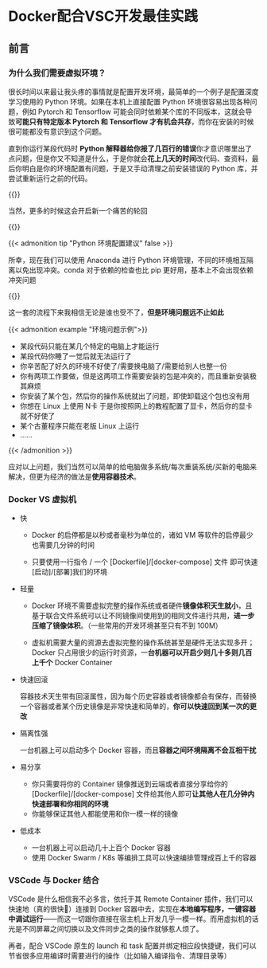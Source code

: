 # Docker配合VSC开发最佳实践



## 前言

### 为什么我们需要虚拟环境？

很长时间以来最让我头疼的事情就是配置开发环境，最简单的一个例子是配置深度学习使用的 Python 环境。如果在本机上直接配置 Python 环境很容易出现各种问题，例如 Pytorch 和 Tensorflow 可能会同时依赖某个库的不同版本，这就会导致**可能只有特定版本 Pytorch 和 Tensorflow 才有机会共存**，而你在安装的时候很可能都没有意识到这个问题。

直到你运行某段代码时 **Python 解释器给你报了几百行的错误**你才意识哪里出了点问题，但是你又不知道是什么，于是你就会**花上几天的时间**改代码、查资料，最后你明白是你的环境配置有问题，于是又手动清理之前安装错误的 Python 库，并尝试重新运行之前的代码。

{{<admonition warning>}}

当然，更多的时候这会开启新一个痛苦的轮回

{{</admonition>}}

{{< admonition tip "Python 环境配置建议" false >}}

所幸，现在我们可以使用 Anaconda 进行 Python 环境管理，不同的环境相互隔离以免出现冲突。conda 对于依赖的检查也比 pip 更好用，基本上不会出现依赖冲突问题

{{</admonition>}}

这一套的流程下来我相信无论是谁也受不了，**但是环境问题远不止如此**

{{< admonition example "环境问题示例">}}

- 某段代码只能在某几个特定的电脑上才能运行
- 某段代码你睡了一觉后就无法运行了
- 你辛苦配了好久的环境不好使了/需要换电脑了/需要给别人也整一份
- 你有两项工作要做，但是这两项工作需要安装的包是冲突的，而且重新安装极其麻烦
- 你安装了某个包，然后你的操作系统就出了问题，即使卸载这个包也没有用
- 你想在 Linux 上使用 N卡 于是你按照网上的教程配置了显卡，然后你的显卡就不好使了
- 某个古董程序只能在老版 Linux 上运行
- ……

{{< /admonition >}}

应对以上问题，我们当然可以简单的给电脑做多系统/每次重装系统/买新的电脑来解决，但更为经济的做法是**使用容器技术**。

### Docker VS 虚拟机

- 快 

  - Docker 的启停都是以秒或者毫秒为单位的，诸如 VM 等软件的启停最少也需要几分钟的时间

  - 只要使用一行指令 / 一个 [Dockerfile]/[docker-compose] 文件 即可快速[启动]/[部署]我们的环境

- 轻量

  - Docker 环境不需要虚拟完整的操作系统或者硬件**镜像体积天生就小**，且基于联合文件系统可以让不同镜像间使用到的相同文件进行共用，**进一步压缩了镜像体积**。（一些常用的开发环境甚至只有不到 100M）

  - 虚拟机需要大量的资源去虚拟完整的操作系统甚至是硬件无法实现多开；Docker 只占用很少的运行时资源，一**台机器可以开启少则几十多则几百上千个** Docker Container

- 快速回滚

  容器技术天生带有回滚属性，因为每个历史容器或者镜像都会有保存，而替换一个容器或者某个历史镜像是非常快速和简单的，**你可以快速回到某一次的更改**

- 隔离性强

  一台机器上可以启动多个 Docker 容器，而且**容器之间环境隔离不会互相干扰**

- 易分享

  - 你只需要将你的 Container 镜像推送到云端或者直接分享给你的 [Dockerfile]/[docker-compose] 文件给其他人即可**让其他人在几分钟内快速部署和你相同的环境**
  - 你能够保证其他人都能使用和你一模一样的镜像

- 低成本

  - 一台机器上可以启动几十上百个 Docker 容器
  - 使用 Docker Swarm / K8s 等编排工具可以快速编排管理成百上千的容器

### VSCode 与 Docker 结合

VSCode 是什么相信我不必多言，依托于其 Remote Container 插件，我们可以快速地（真的很快:rocket:）连接到 Docker 容器中去，实现在**本地编写程序，一键容器中调试运行**——而这一切跟你直接在宿主机上开发几乎一模一样。而用虚拟机的话光是不同屏幕之间切换以及文件同步之类的操作就够惹人烦了。

再者，配合 VSCode 原生的 launch 和 task 配置并绑定相应段快捷键，我们可以节省很多应用编译时需要进行的操作（比如输入编译指令、清理目录等）

